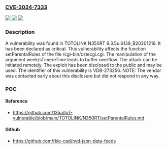 ### [CVE-2024-7333](https://cve.mitre.org/cgi-bin/cvename.cgi?name=CVE-2024-7333)
![](https://img.shields.io/static/v1?label=Product&message=N350RT&color=blue)
![](https://img.shields.io/static/v1?label=Version&message=%3D%209.3.5u.6139_B20201216%20&color=brighgreen)
![](https://img.shields.io/static/v1?label=Vulnerability&message=CWE-120%20Buffer%20Overflow&color=brighgreen)

### Description

A vulnerability was found in TOTOLINK N350RT 9.3.5u.6139_B20201216. It has been declared as critical. This vulnerability affects the function setParentalRules of the file /cgi-bin/cstecgi.cgi. The manipulation of the argument week/sTime/eTime leads to buffer overflow. The attack can be initiated remotely. The exploit has been disclosed to the public and may be used. The identifier of this vulnerability is VDB-273256. NOTE: The vendor was contacted early about this disclosure but did not respond in any way.

### POC

#### Reference
- https://github.com/135a/IoT-vulnerable/blob/main/TOTOLINK/N350RT/setParentalRules.md

#### Github
- https://github.com/fkie-cad/nvd-json-data-feeds

